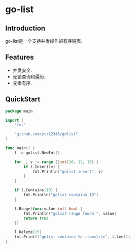 # go-list

## Introduction

go-list是一个支持并发操作的有序链表.

## Features

- 并发安全.
- 无锁查询和遍历.
- 元素有序.

## QuickStart

```go
package main

import (
	"fmt"

	"github.com/ytz12345/golist"
)

func main() {
	l := golist.NewInt()

	for _, v := range []int{10, 12, 15} {
		if l.Insert(v) {
			fmt.Println("golist insert", v)
		}
	}

	if l.Contains(10) {
		fmt.Println("golist contains 10")
	}

	l.Range(func(value int) bool {
		fmt.Println("golist range found ", value)
		return true
	})

	l.Delete(15)
	fmt.Printf("golist contains %d items\r\n", l.Len())
}

```